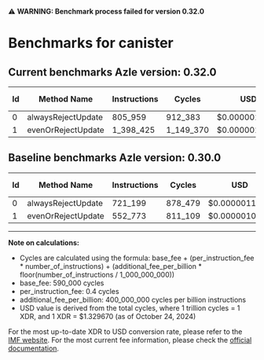 ⚠️ **WARNING: Benchmark process failed for version 0.32.0**

# Benchmarks for canister

## Current benchmarks Azle version: 0.32.0

| Id  | Method Name        | Instructions | Cycles    | USD           | USD/Million Calls | Change                            |
| --- | ------------------ | ------------ | --------- | ------------- | ----------------- | --------------------------------- |
| 0   | alwaysRejectUpdate | 805_959      | 912_383   | $0.0000012132 | $1.21             | <font color="red">+84_760</font>  |
| 1   | evenOrRejectUpdate | 1_398_425    | 1_149_370 | $0.0000015283 | $1.52             | <font color="red">+845_652</font> |

## Baseline benchmarks Azle version: 0.30.0

| Id  | Method Name        | Instructions | Cycles  | USD           | USD/Million Calls |
| --- | ------------------ | ------------ | ------- | ------------- | ----------------- |
| 0   | alwaysRejectUpdate | 721_199      | 878_479 | $0.0000011681 | $1.16             |
| 1   | evenOrRejectUpdate | 552_773      | 811_109 | $0.0000010785 | $1.07             |

---

**Note on calculations:**

- Cycles are calculated using the formula: base_fee + (per_instruction_fee \* number_of_instructions) + (additional_fee_per_billion \* floor(number_of_instructions / 1_000_000_000))
- base_fee: 590_000 cycles
- per_instruction_fee: 0.4 cycles
- additional_fee_per_billion: 400_000_000 cycles per billion instructions
- USD value is derived from the total cycles, where 1 trillion cycles = 1 XDR, and 1 XDR = $1.329670 (as of October 24, 2024)

For the most up-to-date XDR to USD conversion rate, please refer to the [IMF website](https://www.imf.org/external/np/fin/data/rms_sdrv.aspx).
For the most current fee information, please check the [official documentation](https://internetcomputer.org/docs/current/developer-docs/gas-cost#execution).
